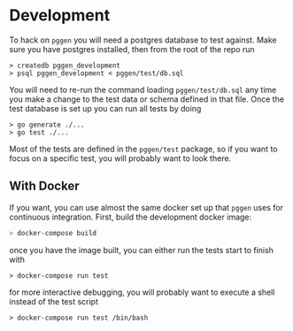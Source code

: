 # Development

To hack on `pggen` you will need a postgres database to test against.
Make sure you have postgres installed, then from the root of the repo run

```
> createdb pggen_development
> psql pggen_development < pggen/test/db.sql
```

You will need to re-run the command loading `pggen/test/db.sql` any time
you make a change to the test data or schema defined in that file. Once
the test database is set up you can run all tests by doing

```
> go generate ./...
> go test ./...
```

Most of the tests are defined in the `pggen/test` package, so if you
want to focus on a specific test, you will probably want to look there.

## With Docker

If you want, you can use almost the same docker set up that `pggen` uses for
continuous integration. First, build the development docker image:

```bash
> docker-compose build
```

once you have the image built, you can either run the tests
start to finish with

```
> docker-compose run test
```

for more interactive debugging, you will probably want to execute a shell
instead of the test script

```
> docker-compose run test /bin/bash
```
